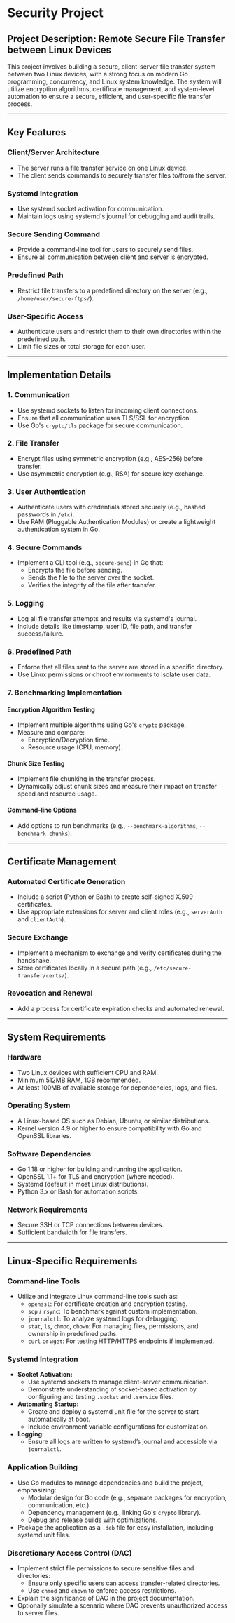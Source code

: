 # Security Project

## Project Description: Remote Secure File Transfer between Linux Devices

This project involves building a secure, client-server file transfer system between two Linux devices, with a strong focus on modern Go programming, concurrency, and Linux system knowledge. The system will utilize encryption algorithms, certificate management, and system-level automation to ensure a secure, efficient, and user-specific file transfer process.

---

## Key Features

### Client/Server Architecture
- The server runs a file transfer service on one Linux device.
- The client sends commands to securely transfer files to/from the server.

### Systemd Integration
- Use systemd socket activation for communication.
- Maintain logs using systemd's journal for debugging and audit trails.

### Secure Sending Command
- Provide a command-line tool for users to securely send files.
- Ensure all communication between client and server is encrypted.

### Predefined Path
- Restrict file transfers to a predefined directory on the server (e.g., `/home/user/secure-ftps/`).

### User-Specific Access
- Authenticate users and restrict them to their own directories within the predefined path.
- Limit file sizes or total storage for each user.

---

## Implementation Details

### 1. Communication
- Use systemd sockets to listen for incoming client connections.
- Ensure that all communication uses TLS/SSL for encryption.
- Use Go's `crypto/tls` package for secure communication.

### 2. File Transfer
- Encrypt files using symmetric encryption (e.g., AES-256) before transfer.
- Use asymmetric encryption (e.g., RSA) for secure key exchange.

### 3. User Authentication
- Authenticate users with credentials stored securely (e.g., hashed passwords in `/etc`).
- Use PAM (Pluggable Authentication Modules) or create a lightweight authentication system in Go.

### 4. Secure Commands
- Implement a CLI tool (e.g., `secure-send`) in Go that:
  - Encrypts the file before sending.
  - Sends the file to the server over the socket.
  - Verifies the integrity of the file after transfer.

### 5. Logging
- Log all file transfer attempts and results via systemd's journal.
- Include details like timestamp, user ID, file path, and transfer success/failure.

### 6. Predefined Path
- Enforce that all files sent to the server are stored in a specific directory.
- Use Linux permissions or chroot environments to isolate user data.

### 7. Benchmarking Implementation
#### Encryption Algorithm Testing
- Implement multiple algorithms using Go's `crypto` package.
- Measure and compare:
  - Encryption/Decryption time.
  - Resource usage (CPU, memory).
#### Chunk Size Testing
- Implement file chunking in the transfer process.
- Dynamically adjust chunk sizes and measure their impact on transfer speed and resource usage.
#### Command-line Options
- Add options to run benchmarks (e.g., `--benchmark-algorithms`, `--benchmark-chunks`).

---

## Certificate Management

### Automated Certificate Generation
- Include a script (Python or Bash) to create self-signed X.509 certificates.
- Use appropriate extensions for server and client roles (e.g., `serverAuth` and `clientAuth`).

### Secure Exchange
- Implement a mechanism to exchange and verify certificates during the handshake.
- Store certificates locally in a secure path (e.g., `/etc/secure-transfer/certs/`).

### Revocation and Renewal
- Add a process for certificate expiration checks and automated renewal.

---

## System Requirements

### Hardware
- Two Linux devices with sufficient CPU and RAM.
- Minimum 512MB RAM, 1GB recommended.
- At least 100MB of available storage for dependencies, logs, and files.

### Operating System
- A Linux-based OS such as Debian, Ubuntu, or similar distributions.
- Kernel version 4.9 or higher to ensure compatibility with Go and OpenSSL libraries.

### Software Dependencies
- Go 1.18 or higher for building and running the application.
- OpenSSL 1.1+ for TLS and encryption (where needed).
- Systemd (default in most Linux distributions).
- Python 3.x or Bash for automation scripts.

### Network Requirements
- Secure SSH or TCP connections between devices.
- Sufficient bandwidth for file transfers.

---

## Linux-Specific Requirements

### Command-line Tools
- Utilize and integrate Linux command-line tools such as:
  - `openssl`: For certificate creation and encryption testing.
  - `scp` / `rsync`: To benchmark against custom implementation.
  - `journalctl`: To analyze systemd logs for debugging.
  - `stat`, `ls`, `chmod`, `chown`: For managing files, permissions, and ownership in predefined paths.
  - `curl` or `wget`: For testing HTTP/HTTPS endpoints if implemented.

### Systemd Integration
- **Socket Activation:**
  - Use systemd sockets to manage client-server communication.
  - Demonstrate understanding of socket-based activation by configuring and testing `.socket` and `.service` files.
- **Automating Startup:**
  - Create and deploy a systemd unit file for the server to start automatically at boot.
  - Include environment variable configurations for customization.
- **Logging:**
  - Ensure all logs are written to systemd’s journal and accessible via `journalctl`.

### Application Building
- Use Go modules to manage dependencies and build the project, emphasizing:
  - Modular design for Go code (e.g., separate packages for encryption, communication, etc.).
  - Dependency management (e.g., linking Go's `crypto` library).
  - Debug and release builds with optimizations.
- Package the application as a `.deb` file for easy installation, including systemd unit files.

### Discretionary Access Control (DAC)
- Implement strict file permissions to secure sensitive files and directories:
  - Ensure only specific users can access transfer-related directories.
  - Use `chmod` and `chown` to enforce access restrictions.
- Explain the significance of DAC in the project documentation.
- Optionally simulate a scenario where DAC prevents unauthorized access to server files.

